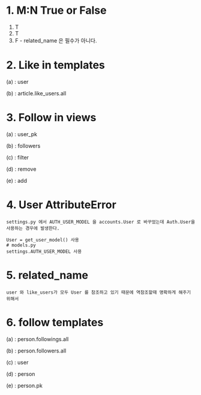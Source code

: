# 1. M:N True or False

1) T
2) T
3) F - related_name 은 필수가 아니다.





# 2. Like in templates

(a) : user



(b) : article.like_users.all





# 3. Follow in views

(a) : user_pk



(b) : followers



(c) : filter



(d) : remove



(e) : add





# 4. User AttributeError

```
settings.py 에서 AUTH_USER_MODEL 을 accounts.User 로 바꾸었는데 Auth.User을 사용하는 경우에 발생한다.

User = get_user_model() 사용
# models.py 
settings.AUTH_USER_MODEL 사용
```





# 5. related_name

```
user 와 like_users가 모두 User 를 참조하고 있기 때문에 역참조할때 명확하게 해주기 위해서
```





# 6. follow templates

(a) : person.followings.all

(b) : person.followers.all

(c) : user

(d) : person

(e) : person.pk



